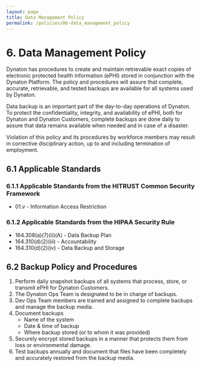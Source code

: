 ```yaml
---
layout: page
title: Data Management Policy
permalink: /policies/06-data_management_policy
---
```


# 6. Data Management Policy

Dynaton has procedures to create and maintain retrievable exact copies of electronic protected health information (ePHI) stored in conjunction with the Dynaton Platform. The policy and procedures will assure that complete, accurate, retrievable, and tested backups are available for all systems used by Dynaton.

Data backup is an important part of the day-to-day operations of Dynaton. To protect the confidentiality, integrity, and availability of ePHI, both for Dynaton and Dynaton Customers, complete backups are done daily to assure that data remains available when needed and in case of a disaster.

Violation of this policy and its procedures by workforce members may result in corrective disciplinary action, up to and including termination of employment.

## 6.1 Applicable Standards

### 6.1.1 Applicable Standards from the HITRUST Common Security Framework

- 01.v - Information Access Restriction

### 6.1.2 Applicable Standards from the HIPAA Security Rule

- 164.308(a)(7)(ii)(A) - Data Backup Plan
- 164.310(d)(2)(iii) - Accountability
- 164.310(d)(2)(iv) - Data Backup and Storage

## 6.2 Backup Policy and Procedures

1. Perform daily snapshot backups of all systems that process, store, or transmit ePHI for Dynaton Customers.
2. The Dynaton Ops Team is designated to be in charge of backups.
3. Dev Ops Team members are trained and assigned to complete backups and manage the backup media.
4. Document backups
   - Name of the system
   - Date & time of backup
   - Where backup stored (or to whom it was provided)
5. Securely encrypt stored backups in a manner that protects them from loss or environmental damage.
6. Test backups annually and document that files have been completely and accurately restored from the backup media.
